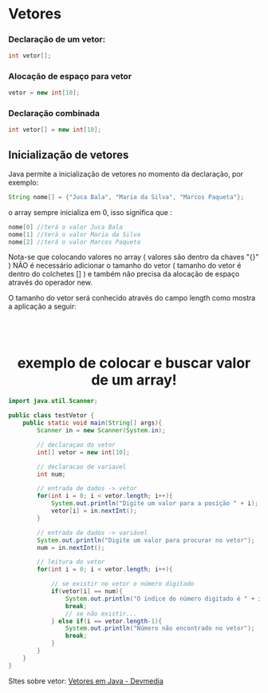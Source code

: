 # Vetores

<h5> </h5>

### Declaração de um vetor:
~~~java
int vetor[]; 
~~~

### Alocação de espaço para vetor
~~~java
vetor = new int[10];
~~~

### Declaração combinada
~~~java
int vetor[] = new int[10];
~~~

## Inicialização de vetores
Java permite a inicialização de vetores no momento da declaração, por exemplo:
~~~java
String nome[] = {"Juca Bala", "Maria da Silva", "Marcos Paqueta"};
~~~
o array sempre inicializa em 0, isso significa que :
~~~java
nome[0] //terá o valor Juca Bala
nome[1] //terá o valor Maria da Silva 
nome[2] //terá o valor Marcos Paqueta
~~~
Nota-se que colocando valores no array ( valores são dentro da chaves "{}" ) NÃO é necessário adicionar o tamanho do vetor ( tamanho do vetor é dentro do colchetes [] ) e também não precisa da alocação de espaço através do operador new. <br>

O tamanho do vetor será conhecido através do campo length como mostra a aplicação a seguir:

<br>
<br>
<h1 align="center">  exemplo de colocar e buscar valor de um array! </h1>

~~~java
import java.util.Scanner;

public class testVetor {
    public static void main(String[] args){
        Scanner in = new Scanner(System.in);

        // declaraçao do vetor
        int[] vetor = new int[10];

        // declaracao de variavel
        int num;

        // entrada de dados -> vetor
        for(int i = 0; i < vetor.length; i++){
            System.out.println("Digite um valor para a posição " + i);
            vetor[i] = in.nextInt();
        }

        // entrada de dados -> variável
        System.out.println("Digite um valor para procurar no vetor");
        num = in.nextInt();

        // leitura do vetor
        for(int i = 0; i < vetor.length; i++){

            // se existir no vetor o número digitado
            if(vetor[i] == num){
                System.out.println("O índice do número digitado é " + i);
                break;
                // se não existir...
            } else if(i == vetor.length-1){
                System.out.println("Número não encontrado no vetor");
                break;
            }
        }
    }
}
~~~

SItes sobre vetor: [Vetores em Java - Devmedia](https://www.devmedia.com.br/vetores-em-java/21449/)
